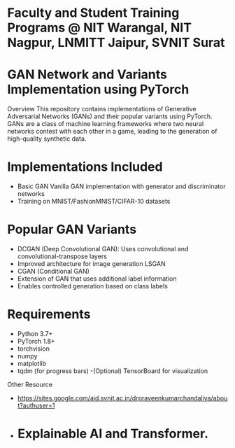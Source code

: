 
# Faculty and Student Training Programs @ NIT Warangal, NIT Nagpur, LNMITT Jaipur, SVNIT Surat

# GAN Network and Variants Implementation using PyTorch
Overview
This repository contains implementations of Generative Adversarial Networks (GANs) and their popular variants using PyTorch. GANs are a class of machine learning frameworks where two neural networks contest with each other in a game, leading to the generation of high-quality synthetic data.
# Implementations Included
- Basic GAN Vanilla GAN implementation with generator and discriminator networks
- Training on MNIST/FashionMNIST/CIFAR-10 datasets

# Popular GAN Variants
- DCGAN (Deep Convolutional GAN): Uses convolutional and convolutional-transpose layers
- Improved architecture for image generation LSGAN
- CGAN (Conditional GAN)
- Extension of GAN that uses additional label information
- Enables controlled generation based on class labels

# Requirements
- Python 3.7+
- PyTorch 1.8+
- torchvision
- numpy
- matplotlib
- tqdm (for progress bars)
-(Optional) TensorBoard for visualization

Other Resource
- <href> https://sites.google.com/aid.svnit.ac.in/drpraveenkumarchandaliya/about?authuser=1</href>
- <h1>Explainable AI and Transformer.</h1>
